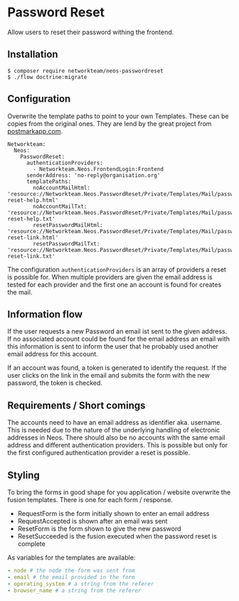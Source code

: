 Password Reset
==============

Allow users to reset their password withing the frontend.

Installation
------------

```
$ composer require networkteam/neos-passwordreset
$ ./flow doctrine:migrate
```

Configuration
-------------
Overwrite the template paths to point to your own Templates. These can be copies from the original ones. They are lend 
by the great project from [postmarkapp.com](https://postmarkapp.com/transactional-email-templates).

```
Networkteam:
  Neos:
    PasswordReset:
      authenticationProviders:
        - Networkteam.Neos.FrontendLogin:Frontend
      senderAddress: 'no-reply@organisation.org'
      templatePaths:
        noAccountMailHtml: 'resource://Networkteam.Neos.PasswordReset/Private/Templates/Mail/password-reset-help.html'
        noAccountMailTxt: 'resource://Networkteam.Neos.PasswordReset/Private/Templates/Mail/password-reset-help.txt'
        resetPasswordMailHtml: 'resource://Networkteam.Neos.PasswordReset/Private/Templates/Mail/password-reset-link.html'
        resetPasswordMailTxt: 'resource://Networkteam.Neos.PasswordReset/Private/Templates/Mail/password-reset-link.txt'
```
The configuration `authenticationProviders` is an array of providers a reset is possible for. When multiple providers are
given the email address is tested for each provider and the first one an account is found for creates the mail.

Information flow
----------------
If the user requests a new Password an email ist sent to the given address. If no associated account could be found for 
the email address an email with this information is sent to inform the user that he probably used another email address 
for this account.

If an account was found, a token is generated to identify the request. If the user clicks on the link in the email and 
submits the form with the new password, the token is checked.

Requirements / Short comings
----------------------------

The accounts need to have an email address as identifier aka. username. This is needed due to the nature of the underlying
handling of electronic addresses in Neos. There should also be no accounts with the same email address and different 
authentication providers. This is possible but only for the first configured authentication provider a reset is possible.


Styling
-------

To bring the forms in good shape for you application / website overwrite the fusion templates. There is one for each 
form / response. 

- RequestForm is the form initially shown to enter an email address
- RequestAccepted is shown after an email was sent
- ResetForm is the form shown to give the new password
- ResetSucceeded is the fusion executed when the password reset is complete

As variables for the templates are available:

```yaml
- node # the node the form was sent from
- email # the email provided in the form
- operating_system # a string from the referer
- browser_name # a string from the referer

```
